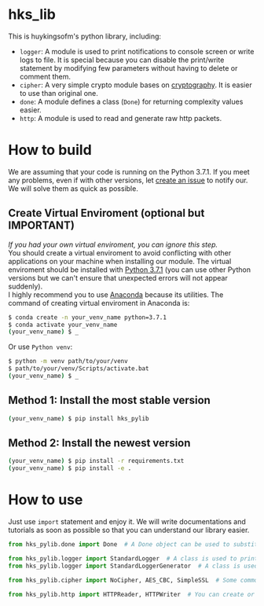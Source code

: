 # hks_lib
This is huykingsofm's python library, including:
- `logger`: A module is used to print notifications to console screen or write logs to file. It is special because you can disable the print/write statement by modifying few parameters without having to delete or comment them. 
- `cipher`: A very simple crypto module bases on [cryptography](https://pypi.org/project/cryptography/). It is easier to use than original one.
- `done`: A module defines a class (`Done`) for returning complexity values easier.
- `http`: A module is used to read and generate raw http packets.

# How to build
We are assuming that your code is running on the Python 3.7.1. If you meet any problems, even if with other versions, let [create an issue](https://github.com/huykingsofm/hks_pylib/issues) to notify our. We will solve them as quick as possible.  

## Create Virtual Enviroment (optional but IMPORTANT)
*If you had your own virtual enviroment, you can ignore this step.*  
You should create a virtual enviroment to avoid conflicting with other applications on your machine when installing our module. The virtual enviroment should be installed with [Python 3.7.1](https://www.python.org/downloads/release/python-371/) (you can use other Python versions but we can't ensure that unexpected errors will not appear suddenly).  
I highly recommend you to use [Anaconda](https://www.anaconda.com/products/individual) because its utilities. The command of creating virtual enviroment in Anaconda is:
```bash
$ conda create -n your_venv_name python=3.7.1
$ conda activate your_venv_name
(your_venv_name) $ _ 
```

Or use `Python venv`:
```bash
$ python -m venv path/to/your/venv
$ path/to/your/venv/Scripts/activate.bat
(your_venv_name) $ _
```

## Method 1: Install the most stable version
```bash
(your_venv_name) $ pip install hks_pylib
```

## Method 2: Install the newest version

```bash
(your_venv_name) $ pip install -r requirements.txt
(your_venv_name) $ pip install -e .
```

# How to use
Just use `import` statement and enjoy it. We will write documentations and tutorials as soon as possible so that you can understand our library easier.

```python
from hks_pylib.done import Done  # A Done object can be used to substitute complexity return value

from hks_pylib.logger import StandardLogger  # A class is used to print/write logs console/file
from hks_pylib.logger import StandardLoggerGenerator  # A class is used to generate StandardLogger objects. You should use this class instead of using StandardLogger directly

from hks_pylib.cipher import NoCipher, AES_CBC, SimpleSSL  # Some common ciphers

from hks_pylib.http import HTTPReader, HTTPWriter  # You can create or read raw http packets with these class
```
